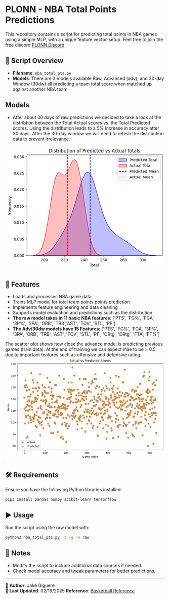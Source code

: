 # PLONN - NBA Total Points Predictions

This repository contains a script for predicting total points in NBA games using a simple MLP, with a unique feature vector-setup.
Feel free to join the free discord 
[PLONN Discord](https://discord.gg/UJRrNcscUE)

## 📄 Script Overview

- **Filename**: `nba_total_pts.py`
- **Models**: There are 3 models available Raw, Advanced (adv), and 30-day Window (30dw) all predicting a team total score when matched up against another NBA team.

## Models

- After about 30 days of raw predictions we decided to take a look at the distribtion between the Total Actual scores vs. the Total Predicted scores. Using the distribution leads to a 5% increase in accuracy after 30 days. After the 30-day window we will need to refesh the distribution data to prevent irrelevance.

![Boston Celtics Distribution](Data/images/boston_dist.png)



## 🚀 Features
- Loads and processes NBA game data
- Trains MLP model for total team points points prediction
- Implements feature engineering and data cleaning
- Supports model evaluation and predictions such as the distribution
- **The raw model takes in 11 basic NBA features**: ['PTS', 'FG%', 'FGA', '3P%', '3PA', 'ORB', 'TRB','AST', 'TOV', 'STL', 'PF']
- **The Adv/30dw models have 15 Features**: ['PTS', 'FG%', 'FGA', '3P%', '3PA', 'ORB', 'TRB', 'AST', 'TOV', 'STL', 'PF', 'ORtg', 'DRtg', 'FTA', 'FT%']

The scatter plot shows how close the advance model is predicting previous games (train data). At the end of training we can expect mae to be > 0.5 due to important features such as offensive and defensive rating.
![Training Scatter Plot](Data/images/train_scatterplot.png)

## 🛠 Requirements
Ensure you have the following Python libraries installed:
```bash
pip3 install pandas numpy scikit-learn tensorflow
```

## ▶️ Usage
Run the script using the raw model with:
```bash
python3 nba_total_pts.py -t -g -m raw
```

## 📌 Notes
- Modify the script to include additional data sources if needed.
- Check model accuracy and tweak parameters for better predictions.

---

🔗 **Author**: Jake Giguere   
📅 **Last Updated**: 02/19/2025
**Reference**: [Basketball Reference](https://stathead.com/basketball/)